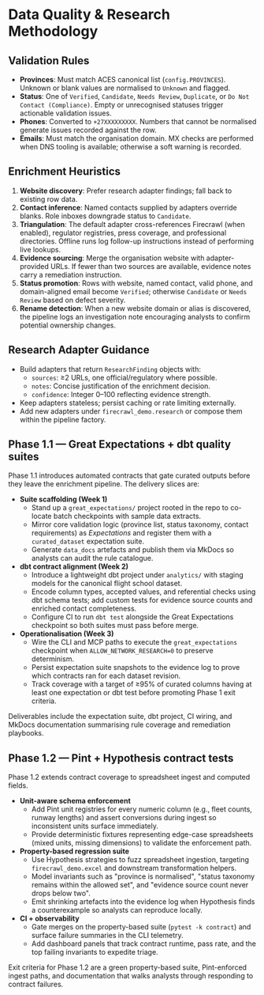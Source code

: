 # Data Quality & Research Methodology

## Validation Rules

- **Provinces**: Must match ACES canonical list (`config.PROVINCES`). Unknown or blank values are normalised to `Unknown` and flagged.
- **Status**: One of `Verified`, `Candidate`, `Needs Review`, `Duplicate`, or `Do Not Contact (Compliance)`. Empty or unrecognised statuses trigger actionable validation issues.
- **Phones**: Converted to `+27XXXXXXXXX`. Numbers that cannot be normalised generate issues recorded against the row.
- **Emails**: Must match the organisation domain. MX checks are performed when DNS tooling is available; otherwise a soft warning is recorded.

## Enrichment Heuristics

1. **Website discovery**: Prefer research adapter findings; fall back to existing row data.
2. **Contact inference**: Named contacts supplied by adapters override blanks. Role inboxes downgrade status to `Candidate`.
3. **Triangulation**: The default adapter cross-references Firecrawl (when enabled), regulator registries, press coverage, and professional directories. Offline runs log follow-up instructions instead of performing live lookups.
4. **Evidence sourcing**: Merge the organisation website with adapter-provided URLs. If fewer than two sources are available, evidence notes carry a remediation instruction.
5. **Status promotion**: Rows with website, named contact, valid phone, and domain-aligned email become `Verified`; otherwise `Candidate` or `Needs Review` based on defect severity.
6. **Rename detection**: When a new website domain or alias is discovered, the pipeline logs an investigation note encouraging analysts to confirm potential ownership changes.

## Research Adapter Guidance

- Build adapters that return `ResearchFinding` objects with:
  - `sources`: ≥2 URLs, one official/regulatory where possible.
  - `notes`: Concise justification of the enrichment decision.
  - `confidence`: Integer 0–100 reflecting evidence strength.
- Keep adapters stateless; persist caching or rate limiting externally.
- Add new adapters under `firecrawl_demo.research` or compose them within the pipeline factory.

## Phase 1.1 — Great Expectations + dbt quality suites

Phase 1.1 introduces automated contracts that gate curated outputs before they
leave the enrichment pipeline. The delivery slices are:

- **Suite scaffolding (Week 1)**
  - Stand up a `great_expectations/` project rooted in the repo to co-locate
    batch checkpoints with sample data extracts.
  - Mirror core validation logic (province list, status taxonomy, contact
    requirements) as *Expectations* and register them with a `curated_dataset`
    expectation suite.
  - Generate `data_docs` artefacts and publish them via MkDocs so analysts can
    audit the rule catalogue.
- **dbt contract alignment (Week 2)**
  - Introduce a lightweight dbt project under `analytics/` with staging models
    for the canonical flight school dataset.
  - Encode column types, accepted values, and referential checks using dbt
    schema tests; add custom tests for evidence source counts and enriched
    contact completeness.
  - Configure CI to run `dbt test` alongside the Great Expectations checkpoint
    so both suites must pass before merge.
- **Operationalisation (Week 3)**
  - Wire the CLI and MCP paths to execute the `great_expectations` checkpoint
    when `ALLOW_NETWORK_RESEARCH=0` to preserve determinism.
  - Persist expectation suite snapshots to the evidence log to prove which
    contracts ran for each dataset revision.
  - Track coverage with a target of ≥95% of curated columns having at least one
    expectation or dbt test before promoting Phase 1 exit criteria.

Deliverables include the expectation suite, dbt project, CI wiring, and MkDocs
documentation summarising rule coverage and remediation playbooks.

## Phase 1.2 — Pint + Hypothesis contract tests

Phase 1.2 extends contract coverage to spreadsheet ingest and computed fields.

- **Unit-aware schema enforcement**
  - Add Pint unit registries for every numeric column (e.g., fleet counts,
    runway lengths) and assert conversions during ingest so inconsistent units
    surface immediately.
  - Provide deterministic fixtures representing edge-case spreadsheets (mixed
    units, missing dimensions) to validate the enforcement path.
- **Property-based regression suite**
  - Use Hypothesis strategies to fuzz spreadsheet ingestion, targeting
    `firecrawl_demo.excel` and downstream transformation helpers.
  - Model invariants such as "province is normalised", "status taxonomy remains
    within the allowed set", and "evidence source count never drops below two".
  - Emit shrinking artefacts into the evidence log when Hypothesis finds a
    counterexample so analysts can reproduce locally.
- **CI + observability**
  - Gate merges on the property-based suite (`pytest -k contract`) and surface
    failure summaries in the CLI telemetry.
  - Add dashboard panels that track contract runtime, pass rate, and the top
    failing invariants to expedite triage.

Exit criteria for Phase 1.2 are a green property-based suite, Pint-enforced
ingest paths, and documentation that walks analysts through responding to
contract failures.
